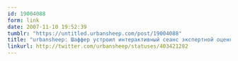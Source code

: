 ```yaml
---
id: 19004088
form: link
date: 2007-11-10 19:52:39
tumblr: "https://untitled.urbansheep.com/post/19004088"
title: "urbansheep: Шаффер устроил интерактивный сеанс экспертной оценки. Аудитория ожила. Спать хочется всё равно, впрочем."
linkurl: http://twitter.com/urbansheep/statuses/403421282
---
```


